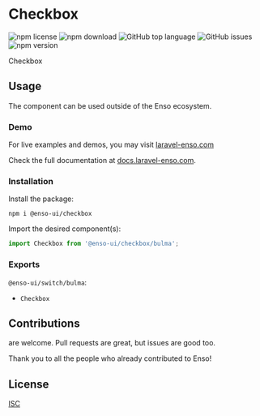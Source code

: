 # Checkbox

![npm license](https://img.shields.io/npm/l/@enso-ui/checkbox.svg) 
![npm download](https://img.shields.io/npm/dm/@enso-ui/checkbox.svg) 
![GitHub top language](https://img.shields.io/github/languages/top/enso-ui/checkbox.svg) 
![GitHub issues](https://img.shields.io/github/issues/enso-ui/checkbox.svg) 
![npm version](https://img.shields.io/npm/v/@enso-ui/checkbox.svg) 

Checkbox

## Usage
The component can be used outside of the Enso ecosystem.

### Demo

For live examples and demos, you may visit [laravel-enso.com](https://www.laravel-enso.com)

Check the full documentation at  [docs.laravel-enso.com](https://docs.laravel-enso.com).

### Installation

Install the package:
```
npm i @enso-ui/checkbox
```
Import the desired component(s):
```js
import Checkbox from '@enso-ui/checkbox/bulma';
```

### Exports

`@enso-ui/switch/bulma`:
- `Checkbox`

## Contributions

are welcome. Pull requests are great, but issues are good too.

Thank you to all the people who already contributed to Enso!

## License

[ISC](https://opensource.org/licenses/ISC)
